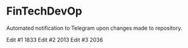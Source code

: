 # FinTechDevOp
Automated notification to Telegram upon changes made to repository.

Edit #1 1833
Edit #2 2013
Edit #3 2036 
